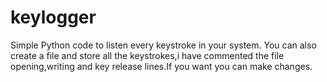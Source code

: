 # keylogger
Simple Python code to listen every keystroke in your system.
You can also create a file and store all the keystrokes,i have commented the file opening,writing and key release lines.If you want you can make changes. 
